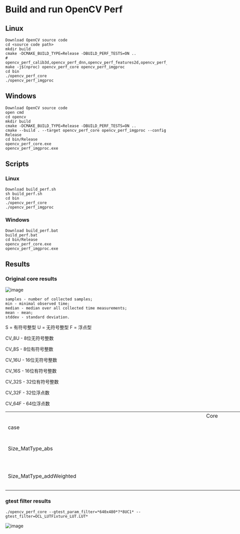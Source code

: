 # Build and run OpenCV Perf 

## Linux
```
Download OpenCV source code
cd <source code path>
mkdir build
cmake -DCMAKE_BUILD_TYPE=Release -DBUILD_PERF_TESTS=ON ..
# opencv_perf_calib3d,opencv_perf_dnn,opencv_perf_features2d,opencv_perf_imgcodes,opencv_perf_objdetect,opencv_perf_photo,opencv_perf_stitching,opencv_perf_video,opencv_perf_videoio,opencv_perf_core,opencv_perf_imgproc
make -j$(nproc) opencv_perf_core opencv_perf_imgproc
cd bin
./opencv_perf_core
./opencv_perf_imgproc
```


## Windows 
```
Download OpenCV source code
open cmd
cd opencv
mkdir build
cmake -DCMAKE_BUILD_TYPE=Release -DBUILD_PERF_TESTS=ON ..
cmake --build . --target opencv_perf_core opencv_perf_imgproc --config Release
cd bin/Release
opencv_perf_core.exe
opencv_perf_imgproc.exe
```
## Scripts
### Linux
```
Download build_perf.sh
sh build_perf.sh
cd bin
./opencv_perf_core
./opencv_perf_imgproc
```
### Windows
```
Download build_perf.bat
build_perf.bat
cd bin/Release
opencv_perf_core.exe
opencv_perf_imgproc.exe
```

## Results
### Original core results
![image](https://github.com/zhupailiangx/Works/assets/120553507/73470fe8-5d84-4425-93ac-49a7bd9f531c)


```
samples - number of collected samples;
min - minimal observed time;
median - median over all collected time measurements;
mean - mean;
stddev - standard deviation.
```

S = 有符号整型 U = 无符号整型 F = 浮点型

CV_8U - 8位无符号整数

CV_8S - 8位有符号整数

CV_16U - 16位无符号整数

CV_16S - 16位有符号整数

CV_32S - 32位有符号整数

CV_32F - 32位浮点数

CV_64F - 64位浮点数



<table border=0 cellpadding=0 cellspacing=0 width=1288 style='border-collapse:
 collapse;table-layout:fixed;width:967pt'>
 <col width=812 style='mso-width-source:userset;mso-width-alt:29696;width:609pt'>
 <col width=138 style='mso-width-source:userset;mso-width-alt:5046;width:104pt'>
 <col width=232 style='mso-width-source:userset;mso-width-alt:8484;width:174pt'>
 <col width=106 style='mso-width-source:userset;mso-width-alt:3876;width:80pt'>
 <tr height=20 style='height:15.0pt'>
  <td colspan=4 height=20 class=xl67 align ="center" width=1288 style='height:15.0pt;
  width:967pt'>Core</td>
 </tr>
 <tr height=20 style='height:15.0pt'>
  <td height=20 class=xl65 style='height:15.0pt;border-top:none'>case</td>
  <td class=xl65 style='border-top:none;border-left:none'>Size</td>
  <td class=xl65 style='border-top:none;border-left:none'>Type</td>
  <td class=xl65 style='border-top:none;border-left:none'>number of tests</td>
 </tr>
 <tr height=40 style='height:30.0pt'>
  <td height=40 class=xl65 style='height:30.0pt;border-top:none'>Size_MatType_abs</td>
  <td class=xl66 width=138 style='border-top:none;border-left:none;width:104pt'>(640,
  480),(1280, 720)<br>
    (1280, 720),(127, 61)</td>
  <td class=xl66 width=232 style='border-top:none;border-left:none;width:174pt'><span
  style='mso-spacerun:yes'>  </span>CV_8SC1, CV_8SC4, <br>
    CV_32SC1, CV_32FC1</td>
  <td class=xl65 style='border-top:none;border-left:none'>16</td>
 </tr>
 <tr height=60 style='height:45.0pt'>
  <td height=60 class=xl65 style='height:45.0pt;border-top:none'>Size_MatType_addWeighted</td>
  <td class=xl66 width=138 style='border-top:none;border-left:none;width:104pt'>(640,
  480),(1280, 720),<br>
    (1920, 1080)</td>
  <td class=xl66 width=232 style='border-top:none;border-left:none;width:174pt'>CV_8UC1,
  CV_8UC4, CV_8SC1,<br>
    <span style='mso-spacerun:yes'> </span>CV_16UC1, CV_16SC1, CV_32SC1</td>
  <td class=xl65 style='border-top:none;border-left:none'>18</td>
</table>

</body>


### gtest filter results
```
./opencv_perf_core --gtest_param_filter=*640x480*?*8UC1* --gtest_filter=OCL_LUTFixture_LUT.LUT*
```
![image](https://github.com/zhupailiangx/Works/assets/120553507/be2fbdf2-d817-4c1b-a366-1472834aa7b9)


